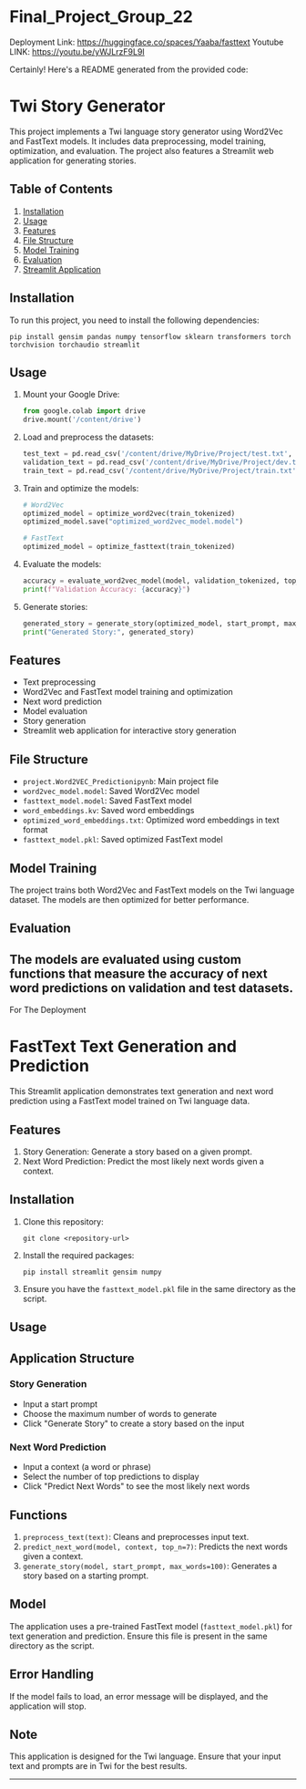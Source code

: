 # Final_Project_Group_22
Deployment Link: https://huggingface.co/spaces/Yaaba/fasttext
Youtube LINK: https://youtu.be/yWJLrzF9L9I

Certainly! Here's a README generated from the provided code:

# Twi Story Generator

This project implements a Twi language story generator using Word2Vec and FastText models. It includes data preprocessing, model training, optimization, and evaluation. The project also features a Streamlit web application for generating stories.

## Table of Contents
1. [Installation](#installation)
2. [Usage](#usage)
3. [Features](#features)
4. [File Structure](#file-structure)
5. [Model Training](#model-training)
6. [Evaluation](#evaluation)
7. [Streamlit Application](#streamlit-application)

## Installation

To run this project, you need to install the following dependencies:

```
pip install gensim pandas numpy tensorflow sklearn transformers torch torchvision torchaudio streamlit
```

## Usage

1. Mount your Google Drive:
   ```python
   from google.colab import drive
   drive.mount('/content/drive')
   ```

2. Load and preprocess the datasets:
   ```python
   test_text = pd.read_csv('/content/drive/MyDrive/Project/test.txt', delimiter='\t', encoding='utf-8', quoting=csv.QUOTE_NONE, on_bad_lines='skip')
   validation_text = pd.read_csv('/content/drive/MyDrive/Project/dev.txt', delimiter='\t', encoding='utf-8', quoting=csv.QUOTE_NONE, on_bad_lines='skip')
   train_text = pd.read_csv('/content/drive/MyDrive/Project/train.txt', delimiter='\t', encoding='utf-8', quoting=csv.QUOTE_NONE, on_bad_lines='skip')
   ```

3. Train and optimize the models:
   ```python
   # Word2Vec
   optimized_model = optimize_word2vec(train_tokenized)
   optimized_model.save("optimized_word2vec_model.model")

   # FastText
   optimized_model = optimize_fasttext(train_tokenized)
   ```

4. Evaluate the models:
   ```python
   accuracy = evaluate_word2vec_model(model, validation_tokenized, top_n=5)
   print(f"Validation Accuracy: {accuracy}")
   ```

5. Generate stories:
   ```python
   generated_story = generate_story(optimized_model, start_prompt, max_words=5)
   print("Generated Story:", generated_story)
   ```

## Features

- Text preprocessing 
- Word2Vec and FastText model training and optimization
- Next word prediction
- Model evaluation
- Story generation
- Streamlit web application for interactive story generation

## File Structure

- `project.Word2VEC_Predictionipynb`: Main project file
- `word2vec_model.model`: Saved Word2Vec model
- `fasttext_model.model`: Saved FastText model
- `word_embeddings.kv`: Saved word embeddings
- `optimized_word_embeddings.txt`: Optimized word embeddings in text format
- `fasttext_model.pkl`: Saved optimized FastText model

## Model Training

The project trains both Word2Vec and FastText models on the Twi language dataset. The models are then optimized for better performance.

## Evaluation

The models are evaluated using custom functions that measure the accuracy of next word predictions on validation and test datasets.
---


For The Deployment

# FastText Text Generation and Prediction

This Streamlit application demonstrates text generation and next word prediction using a FastText model trained on Twi language data.

## Features

1. Story Generation: Generate a story based on a given prompt.
2. Next Word Prediction: Predict the most likely next words given a context.

## Installation

1. Clone this repository:
   ```
   git clone <repository-url>
   ```

2. Install the required packages:
   ```
   pip install streamlit gensim numpy
   ```

3. Ensure you have the `fasttext_model.pkl` file in the same directory as the script.

## Usage

## Application Structure

### Story Generation

- Input a start prompt
- Choose the maximum number of words to generate
- Click "Generate Story" to create a story based on the input

### Next Word Prediction

- Input a context (a word or phrase)
- Select the number of top predictions to display
- Click "Predict Next Words" to see the most likely next words

## Functions

1. `preprocess_text(text)`: Cleans and preprocesses input text.
2. `predict_next_word(model, context, top_n=7)`: Predicts the next words given a context.
3. `generate_story(model, start_prompt, max_words=100)`: Generates a story based on a starting prompt.

## Model

The application uses a pre-trained FastText model (`fasttext_model.pkl`) for text generation and prediction. Ensure this file is present in the same directory as the script.

## Error Handling

If the model fails to load, an error message will be displayed, and the application will stop.

## Note

This application is designed for the Twi language. Ensure that your input text and prompts are in Twi for the best results.

---

